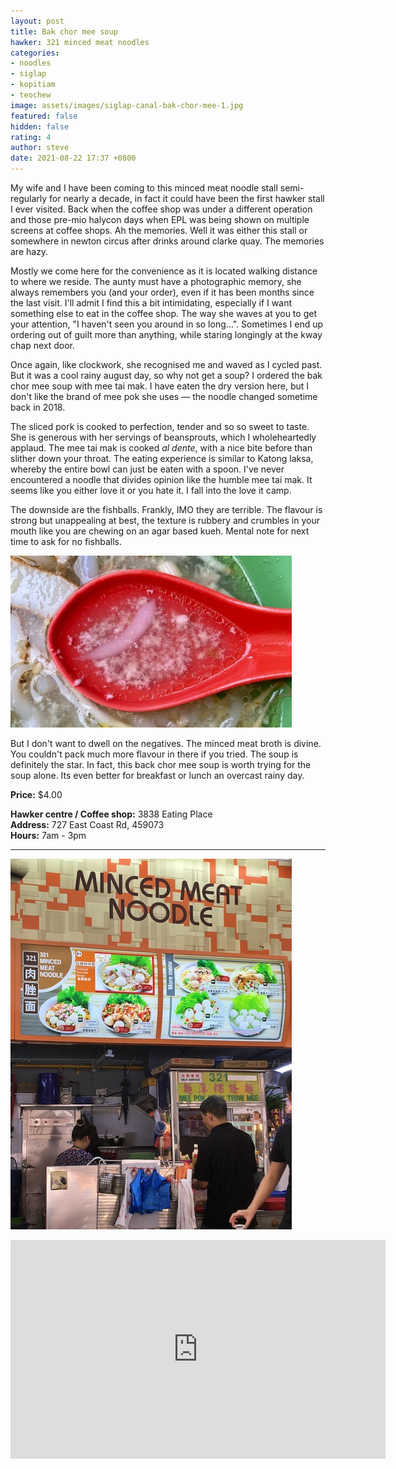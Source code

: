 ```yaml
---
layout: post
title: Bak chor mee soup
hawker: 321 minced meat noodles
categories:
- noodles
- siglap
- kopitiam
- teochew
image: assets/images/siglap-canal-bak-chor-mee-1.jpg
featured: false
hidden: false
rating: 4
author: steve
date: 2021-08-22 17:37 +0800
---
```

My wife and I have been coming to this minced meat noodle stall semi-regularly for nearly a decade, in fact it could have been the first hawker stall I ever visited. Back when the coffee shop was under a different operation and those pre-mio halycon days when EPL was being shown on multiple screens at coffee shops. Ah the memories. Well it was either this stall or somewhere in newton circus after drinks around clarke quay. The memories are hazy.

Mostly we come here for the convenience as it is located walking distance to where we reside. The aunty must have a photographic memory, she always remembers you (and your order), even if it has been months since the last visit. I'll admit I find this a bit intimidating, especially if I want something else to eat in the coffee shop. The way she waves at you to get your attention, "I haven't seen you around in so long...". Sometimes I end up ordering out of guilt more than anything, while staring longingly at the kway chap next door.

Once again, like clockwork, she recognised me and waved as I cycled past. But it was a cool rainy august day, so why not get a soup? I ordered the bak chor mee soup with mee tai mak. I have eaten the dry version here, but I don't like the brand of mee pok she uses — the noodle changed sometime back in 2018.

The sliced pork is cooked to perfection, tender and so so sweet to taste. She is generous with her servings of beansprouts, which I wholeheartedly applaud. The mee tai mak is cooked *al dente*, with a nice bite before than slither down your throat. The eating experience is similar to Katong laksa, whereby the entire bowl can just be eaten with a spoon. I've never encountered a noodle that divides opinion like the humble mee tai mak. It seems like you either love it or you hate it. I fall into the love it camp. 

The downside are the fishballs. Frankly, IMO they are terrible. The flavour is strong but unappealing at best, the texture is rubbery and crumbles in your mouth like you are chewing on an agar based kueh. Mental note for next time to ask for no fishballs.

![Flavoursome broth](/assets/images/siglap-canal-bak-chor-mee-2.jpg "321 minced Flavoursome broth")

But I don't want to dwell on the negatives. The minced meat broth is divine. You couldn't pack much more flavour in there if you tried. The soup is definitely the star. In fact, this back chor mee soup is worth trying for the soup alone. Its even better for breakfast or lunch an overcast rainy day.

**Price:** $4.00  

**Hawker centre / Coffee shop:** 3838 Eating Place  
**Address:** 727 East Coast Rd, 459073  
**Hours:** 7am - 3pm  

***  

![321 minced meat noodles](/assets/images/siglap-canal-bak-chor-mee-3.jpg "321 minced meat noodles")

<iframe src="https://www.google.com/maps/embed?pb=!1m14!1m8!1m3!1d15955.086973283689!2d103.9229906!3d1.3123696!3m2!1i1024!2i768!4f13.1!3m3!1m2!1s0x0%3A0xbc5de43bdd58ac45!2s321%20minced%20meat%20noodle!5e0!3m2!1sen!2ssg!4v1629350691703!5m2!1sen!2ssg" width="600" height="350" style="border:0;" allowfullscreen="" loading="lazy"></iframe>